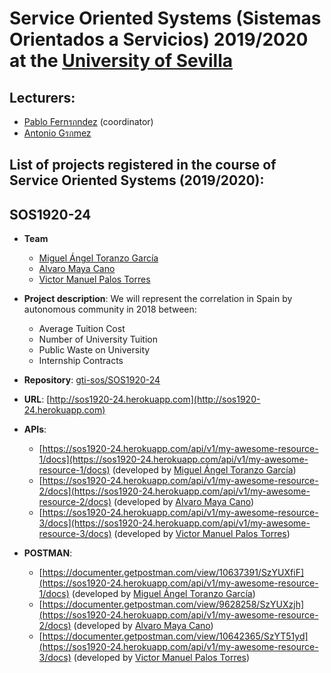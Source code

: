 Service Oriented Systems (Sistemas Orientados a Servicios) 2019/2020 at the [University of Sevilla](https://www.us.es)
===================

Lecturers:
--
 - [Pablo Fernรกndez](https://github.com/pafmon) (coordinator)
 - [Antonio Gรกmez](https://github.com/antgamdia)
 

List of projects registered in the course of **Service Oriented Systems** (2019/2020):
--

## SOS1920-24

- **Team**
  - [Miguel Ángel Toranzo García](https://github.com/Nerk1)
  - [Alvaro Maya Cano](https://github.com/AlvaroMaya)
  - [Victor Manuel Palos Torres](https://github.com/vicpaltor)
- **Project description**: We will represent the correlation in Spain by autonomous community in 2018 between:
	- Average Tuition Cost
	- Number of University Tuition
	- Public Waste on University
	- Internship Contracts
	
- **Repository**: [gti-sos/SOS1920-24](https://github.com/gti-sos/SOS1920-24)
- **URL**: [http://sos1920-24.herokuapp.com](http://sos1920-24.herokuapp.com)
-  **APIs**:
    - [https://sos1920-24.herokuapp.com/api/v1/my-awesome-resource-1/docs](https://sos1920-24.herokuapp.com/api/v1/my-awesome-resource-1/docs) (developed by [Miguel Ángel Toranzo García](https://github.com/Nerk1))
    - [https://sos1920-24.herokuapp.com/api/v1/my-awesome-resource-2/docs](https://sos1920-24.herokuapp.com/api/v1/my-awesome-resource-2/docs) (developed by [Alvaro Maya Cano](https://github.com/AlvaroMaya))
    - [https://sos1920-24.herokuapp.com/api/v1/my-awesome-resource-3/docs](https://sos1920-24.herokuapp.com/api/v1/my-awesome-resource-3/docs) (developed by [Victor Manuel Palos Torres](https://github.com/vicpaltor))
	
-  **POSTMAN**:
    - [https://documenter.getpostman.com/view/10637391/SzYUXfiF](https://sos1920-24.herokuapp.com/api/v1/my-awesome-resource-1/docs) (developed by [Miguel Ángel Toranzo García](https://github.com/Nerk1))
    - [https://documenter.getpostman.com/view/9628258/SzYUXzjh](https://sos1920-24.herokuapp.com/api/v1/my-awesome-resource-2/docs) (developed by [Alvaro Maya Cano](https://github.com/AlvaroMaya))
    - [https://documenter.getpostman.com/view/10642365/SzYT51yd](https://sos1920-24.herokuapp.com/api/v1/my-awesome-resource-3/docs) (developed by [Victor Manuel Palos Torres](https://github.com/vicpaltor))
